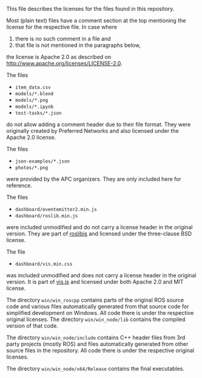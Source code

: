 This file describes the licenses for the files found in this repository.

Most (plain text) files have a comment section at the top mentioning
the license for the respective file. In case where 

  1) there is no such comment in a file and
  2) that file is not mentioned in the paragraphs below,

the license is Apache 2.0 as described on
<http://www.apache.org/licenses/LICENSE-2.0>.

The files

  - `item_data.csv`
  - `models/*.blend`
  - `models/*.png`
  - `models/*.ipynb`
  - `test-tasks/*.json`

do not allow adding a comment header due to their file format. They
were originally created by Preferred Networks and also licensed under
the Apache 2.0 license.

The files

  - `json-examples/*.json`
  - `photos/*.png`

were provided by the APC organizers. They are only included here for
reference.

The files

  - `dashboard/eventemitter2.min.js`
  - `dashboard/roslib.min.js`

were included unmodified and do not carry a license header in the original
version. They are part of [roslibjs](http://wiki.ros.org/roslibjs) and
licensed under the three-clause BSD license.

The file

  - `dashboard/vis.min.css`

was included unmodified and does not carry a license header in the original
version. It is part of [vis.js](http://visjs.org/) and licensed under both
Apache 2.0 and MIT license.

The directory `win/win_roscpp` contains parts of the original ROS source
code and various files automatically generated from that source code for
simplified development on Windows. All code there is under the respective
original licenses. The directory `win/win_node/lib` contains the compiled
version of that code.

The directory `win/win_node/include` contains C++ header files from 3rd
party projects (mostly ROS) and files automatically generated from other
source files in the repository. All code there is under the respective
original licenses.

The directory `win/win_node/x64/Release` contains the final executables.
